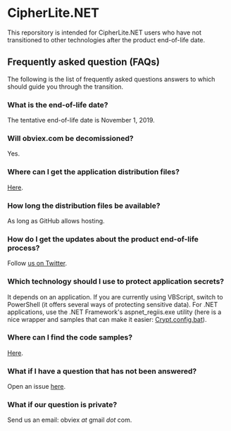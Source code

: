 # CipherLite.NET
This reporsitory is intended for CipherLite.NET users who have not transitioned to other technologies after the product end-of-life date.

## Frequently asked question (FAQs)
The following is the list of frequently asked questions answers to which should guide you through the transition.

### What is the end-of-life date?
The tentative end-of-life date is November 1, 2019.

### Will obviex.com be decomissioned?
Yes.

### Where can I get the application distribution files?
[Here](../../releases).

### How long the distribution files be available?
As long as GitHub allows hosting.

### How do I get the updates about the product end-of-life process?
Follow [us on Twitter](http://twitter.com/obviex).

### Which technology should I use to protect application secrets?
It depends on an application. If you are currently using VBScript, switch to PowerShell (it offers several ways of protecting sensitive data). For .NET applications, use the .NET Framework's aspnet_regiis.exe utility (here is a nice wrapper and samples that can make it easier: [Crypt.config.bat](https://github.com/alekdavis/Crypt.config.bat)).

### Where can I find the code samples?
[Here](https://github.com/obviex/Samples).

### What if I have a question that has not been answered?
Open an issue [here](../../issues).

### What if our question is private?
Send us an email: obviex _at_ gmail _dot_ com.

